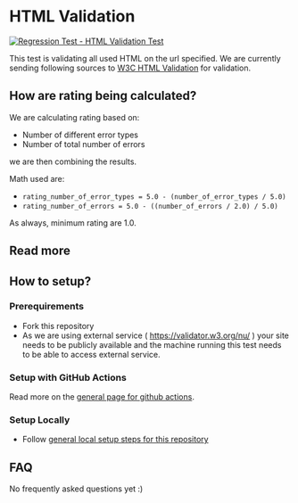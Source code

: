 # HTML Validation
[![Regression Test - HTML Validation Test](https://github.com/Webperf-se/webperf_core/actions/workflows/regression-test-html.yml/badge.svg)](https://github.com/Webperf-se/webperf_core/actions/workflows/regression-test-html.yml)

This test is validating all used HTML on the url specified.
We are currently sending following sources to [W3C HTML Validation](https://validator.w3.org/nu/) for validation.

## How are rating being calculated?

We are calculating rating based on:
- Number of different error types
- Number of total number of errors

we are then combining the results.

Math used are:
- `rating_number_of_error_types = 5.0 - (number_of_error_types / 5.0)`
- `rating_number_of_errors = 5.0 - ((number_of_errors / 2.0) / 5.0)`

As always, minimum rating are 1.0.

## Read more

## How to setup?

### Prerequirements

* Fork this repository
* As we are using external service ( https://validator.w3.org/nu/ ) your site needs to be publicly available and the machine running
this test needs to be able to access external service.

### Setup with GitHub Actions

Read more on the [general page for github actions](../getting-started-github-actions.md).

### Setup Locally

* Follow [general local setup steps for this repository](../getting-started-local.md)

## FAQ

No frequently asked questions yet :)
